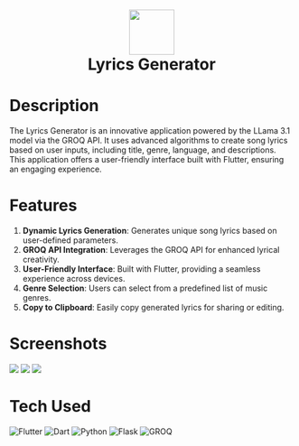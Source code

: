 <div align="center">
      <h1> <img src="https://i.imghippo.com/files/Adqif1726439866.jpg" width="80px"><br/>Lyrics Generator</h1>
</div>

# Description
The Lyrics Generator is an innovative application powered by the LLama 3.1 model via the GROQ API. It uses advanced algorithms to create song lyrics based on user inputs, including title, genre, language, and descriptions. This application offers a user-friendly interface built with Flutter, ensuring an engaging experience.

# Features
1. **Dynamic Lyrics Generation**: Generates unique song lyrics based on user-defined parameters.
2. **GROQ API Integration**: Leverages the GROQ API for enhanced lyrical creativity.
3. **User-Friendly Interface**: Built with Flutter, providing a seamless experience across devices.
4. **Genre Selection**: Users can select from a predefined list of music genres.
5. **Copy to Clipboard**: Easily copy generated lyrics for sharing or editing.

# Screenshots
<img src="https://i.imghippo.com/files/8PR941726442139.png"> <img src="https://i.imghippo.com/files/0Vcwe1726442113.png"> <img src="https://i.imghippo.com/files/2WICs1726442228.png">

# Tech Used
![Flutter](https://img.shields.io/badge/flutter-%2302569B.svg?style=for-the-badge&logo=flutter&logoColor=white) ![Dart](https://img.shields.io/badge/dart-%230175C2.svg?style=for-the-badge&logo=dart&logoColor=white) ![Python](https://img.shields.io/badge/python-3670A0?style=for-the-badge&logo=python&logoColor=ffdd54) ![Flask](https://img.shields.io/badge/flask-%23000.svg?style=for-the-badge&logo=flask&logoColor=white) ![GROQ](https://img.shields.io/badge/GROQ-00BFFF?style=for-the-badge&logo=graphql&logoColor=white)

